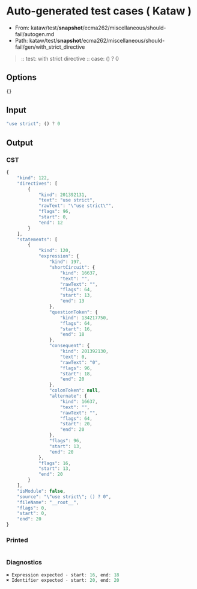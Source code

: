 # Auto-generated test cases ( Kataw )
- From: kataw/test/__snapshot__/ecma262/miscellaneous/should-fail/autogen.md
- Path: kataw/test/__snapshot__/ecma262/miscellaneous/should-fail/gen/with_strict_directive
> :: test: with strict directive
> :: case: () ? 0
## Options

`````js
{}
`````
## Input

`````js
"use strict"; () ? 0
`````
## Output

### CST

```javascript
{
    "kind": 122,
    "directives": [
        {
            "kind": 201392131,
            "text": "use strict",
            "rawText": "\"use strict\"",
            "flags": 96,
            "start": 0,
            "end": 12
        }
    ],
    "statements": [
        {
            "kind": 120,
            "expression": {
                "kind": 197,
                "shortCircuit": {
                    "kind": 16637,
                    "text": "",
                    "rawText": "",
                    "flags": 64,
                    "start": 13,
                    "end": 13
                },
                "questionToken": {
                    "kind": 134217750,
                    "flags": 64,
                    "start": 16,
                    "end": 18
                },
                "consequent": {
                    "kind": 201392130,
                    "text": 0,
                    "rawText": "0",
                    "flags": 96,
                    "start": 18,
                    "end": 20
                },
                "colonToken": null,
                "alternate": {
                    "kind": 16637,
                    "text": "",
                    "rawText": "",
                    "flags": 64,
                    "start": 20,
                    "end": 20
                },
                "flags": 96,
                "start": 13,
                "end": 20
            },
            "flags": 16,
            "start": 13,
            "end": 20
        }
    ],
    "isModule": false,
    "source": "\"use strict\"; () ? 0",
    "fileName": "__root__",
    "flags": 0,
    "start": 0,
    "end": 20
}
```

### Printed

```javascript

```

### Diagnostics

```javascript
✖ Expression expected - start: 16, end: 18
✖ Identifier expected - start: 20, end: 20

```

